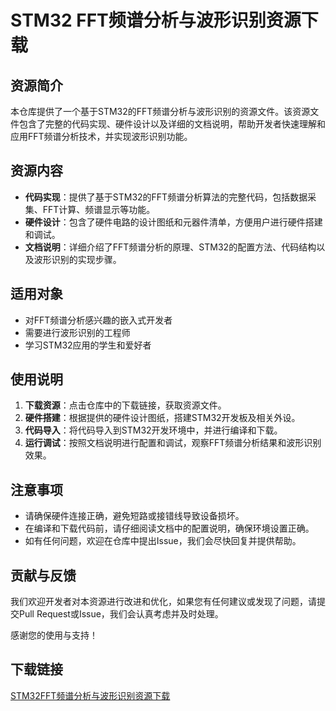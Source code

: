 # STM32 FFT频谱分析与波形识别资源下载

## 资源简介

本仓库提供了一个基于STM32的FFT频谱分析与波形识别的资源文件。该资源文件包含了完整的代码实现、硬件设计以及详细的文档说明，帮助开发者快速理解和应用FFT频谱分析技术，并实现波形识别功能。

## 资源内容

- **代码实现**：提供了基于STM32的FFT频谱分析算法的完整代码，包括数据采集、FFT计算、频谱显示等功能。
- **硬件设计**：包含了硬件电路的设计图纸和元器件清单，方便用户进行硬件搭建和调试。
- **文档说明**：详细介绍了FFT频谱分析的原理、STM32的配置方法、代码结构以及波形识别的实现步骤。

## 适用对象

- 对FFT频谱分析感兴趣的嵌入式开发者
- 需要进行波形识别的工程师
- 学习STM32应用的学生和爱好者

## 使用说明

1. **下载资源**：点击仓库中的下载链接，获取资源文件。
2. **硬件搭建**：根据提供的硬件设计图纸，搭建STM32开发板及相关外设。
3. **代码导入**：将代码导入到STM32开发环境中，并进行编译和下载。
4. **运行调试**：按照文档说明进行配置和调试，观察FFT频谱分析结果和波形识别效果。

## 注意事项

- 请确保硬件连接正确，避免短路或接错线导致设备损坏。
- 在编译和下载代码前，请仔细阅读文档中的配置说明，确保环境设置正确。
- 如有任何问题，欢迎在仓库中提出Issue，我们会尽快回复并提供帮助。

## 贡献与反馈

我们欢迎开发者对本资源进行改进和优化，如果您有任何建议或发现了问题，请提交Pull Request或Issue，我们会认真考虑并及时处理。

感谢您的使用与支持！

## 下载链接

[STM32FFT频谱分析与波形识别资源下载](https://pan.quark.cn/s/62b49cf8e137)